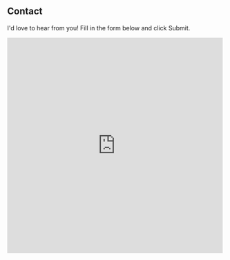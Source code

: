 ## Contact

I'd love to hear from you! Fill in the form below and click Submit.

<html>

<p><iframe style="height: 500px; width: 99%; border: none;" aria-label="Contact" frameborder="0" src="https://forms.zohopublic.in/antleoconsulting/form/Contact/formperma/xVMFuMq6jKdGjGWaRfzHZsHrcjCJT5ybJLgF1iYv3NQ"></iframe></p>

</html>
